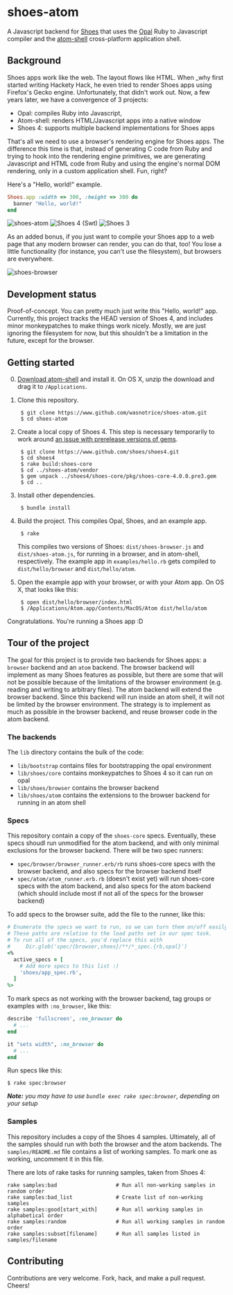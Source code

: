 # shoes-atom

A Javascript backend for [Shoes](https://www.github.com/shoes/shoes4) that uses the [Opal](http://opalrb.org/) Ruby to Javascript compiler and the [atom-shell](https://github.com/atom/atom-shell) cross-platform application shell.

## Background

Shoes apps work like the web. The layout flows like HTML. When _why first started writing Hackety Hack, he even tried to render Shoes apps using Firefox's Gecko engine. Unfortunately, that didn't work out. Now, a few years later, we have a convergence of 3 projects:

* Opal: compiles Ruby into Javascript,
* Atom-shell: renders HTML/Javascript apps into a native window
* Shoes 4: supports multiple backend implementations for Shoes apps

That's all we need to use a browser's rendering engine for Shoes apps. The difference this time is that, instead of generating C code from Ruby and trying to hook into the rendering engine primitives, we are generating Javascript and HTML code from Ruby and using the engine's normal DOM rendering, only in a custom application shell. Fun, right?

Here's a "Hello, world!" example.

```ruby
Shoes.app :width => 300, :height => 300 do
  banner "Hello, world!"
end
```

![shoes-atom](https://dl.dropboxusercontent.com/spa/0dcvxe71jtnccsf/ccjx9fb2.png)
![Shoes 4 (Swt)](https://dl.dropboxusercontent.com/spa/0dcvxe71jtnccsf/3hyful8z.png)
![Shoes 3](https://dl.dropboxusercontent.com/spa/0dcvxe71jtnccsf/njr4w2da.png)

As an added bonus, if you just want to compile your Shoes app to a web page that any modern browser can render, you can do that, too! You lose a little functionality (for instance, you can't use the filesystem), but browsers are everywhere.

![shoes-browser](https://dl.dropboxusercontent.com/spa/0dcvxe71jtnccsf/s6ir4d2z.png)

## Development status

Proof-of-concept. You can pretty much just write this "Hello, world!" app. Currently, this project tracks the HEAD version of Shoes 4, and includes minor monkeypatches to make things work nicely. Mostly, we are just ignoring the filesystem for now, but this shouldn't be a limitation in the future, except for the browser.


## Getting started

0. [Download atom-shell](https://github.com/atom/atom-shell/releases) and install it. On OS X, unzip the download and drag it to `/Applications`.

1. Clone this repository.

        $ git clone https://www.github.com/wasnotrice/shoes-atom.git
        $ cd shoes-atom

2. Create a local copy of Shoes 4. This step is necessary temporarily to work around [an issue with prerelease versions of gems](https://github.com/rubygems/rubygems/issues/988).

        $ git clone https://www.github.com/shoes/shoes4.git
        $ cd shoes4
        $ rake build:shoes-core
        $ cd ../shoes-atom/vendor
        $ gem unpack ../shoes4/shoes-core/pkg/shoes-core-4.0.0.pre3.gem
        $ cd ..

3. Install other dependencies.

        $ bundle install

4. Build the project. This compiles Opal, Shoes, and an example app.

        $ rake

    This compiles two versions of Shoes: `dist/shoes-browser.js` and `dist/shoes-atom.js`, for running in a browser, and in atom-shell, respectively. The example app in `examples/hello.rb` gets compiled to `dist/hello/browser` and `dist/hello/atom`.

5. Open the example app with your browser, or with your Atom app. On OS X, that looks like this:

        $ open dist/hello/browser/index.html
        $ /Applications/Atom.app/Contents/MacOS/Atom dist/hello/atom

Congratulations. You're running a Shoes app :D


## Tour of the project

The goal for this project is to provide two backends for Shoes apps: a `browser` backend and an `atom` backend. The browser backend will implement as many Shoes features as possible, but there are some that will not be possible because of the limitations of the browser environment (e.g. reading and writing to arbitrary files). The atom backend will extend the browser backend. Since this backend will run inside an atom shell, it will not be limited by the browser environment. The strategy is to implement as much as possible in the browser backend, and reuse browser code in the atom backend.


### The backends

The `lib` directory contains the bulk of the code:

- `lib/bootstrap` contains files for bootstrapping the opal environment
- `lib/shoes/core` contains monkeypatches to Shoes 4 so it can run on opal
- `lib/shoes/browser` contains the browser backend
- `lib/shoes/atom` contains the extensions to the browser backend for running in an atom shell


### Specs

This repository contain a copy of the `shoes-core` specs. Eventually, these specs shoudl run unmodified for the atom backend, and with only minimal exclusions for the browser backend. There will be two spec runners:

- `spec/browser/browser_runner.erb/rb` runs shoes-core specs with the browser backend, and also specs for the browser backend itself
- `spec/atom/atom_runner.erb.rb` (doesn't exist yet) will run shoes-core specs with the atom backend, and also specs for the atom backend (which should include most if not all of the specs for the browser backend)

To add specs to the browser suite, add the file to the runner, like this:

```ruby
# Enumerate the specs we want to run, so we can turn them on/off easily.
# These paths are relative to the load paths set in our spec task.
# To run all of the specs, you'd replace this with
#     Dir.glob('spec/{browser,shoes}/**/*_spec.{rb,opal}')
<%
  active_specs = [
    # Add more specs to this list :)
    'shoes/app_spec.rb',
  ]
%>
```

To mark specs as not working with the browser backend, tag groups or examples with `:no_browser`, like this:

```ruby
describe 'fullscreen', :no_browser do
  # ...
end
```

```ruby
it "sets width", :no_browser do
  # ...
end
```

Run specs like this:

    $ rake spec:browser

_**Note:** you may have to use `bundle exec rake spec:browser`, depending on your setup_


### Samples

This repository includes a copy of the Shoes 4 samples. Ultimately, all of the samples should run with both the browser and the atom backends. The `samples/README.md` file contains a list of working samples. To mark one as working, uncomment it in this file.

There are lots of rake tasks for running samples, taken from Shoes 4:

```
rake samples:bad                   # Run all non-working samples in random order
rake samples:bad_list              # Create list of non-working samples
rake samples:good[start_with]      # Run all working samples in alphabetical order
rake samples:random                # Run all working samples in random order
rake samples:subset[filename]      # Run all samples listed in samples/filename
```



## Contributing

Contributions are very welcome. Fork, hack, and make a pull request. Cheers!

